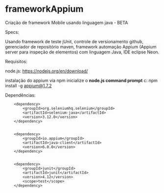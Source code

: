 # frameworkAppium
Criação de framework Mobile usando linguagem java - BETA

Specs:

Usando framework de teste jUnit, controle de versionamento github, gerenciador de repositório maven, framework automação Appium (Appium server para inspeção de elementos) com linguagem Java, IDE eclipse Neon.

Requisitos:

node.js: https://nodejs.org/en/download/

instalação do appium via npm inicialize o <b>node.js command prompt</b> c: npm install -g appium@1.7.2


Dependências:

		<dependency>
			<groupId>org.seleniumhq.selenium</groupId>
			<artifactId>selenium-java</artifactId>
			<version>3.12.0</version>
		</dependency>


		<dependency>
			<groupId>io.appium</groupId>
			<artifactId>java-client</artifactId>
			<version>6.0.0</version>
		</dependency>


		<dependency>
			<groupId>junit</groupId>
			<artifactId>junit</artifactId>
			<version>4.12</version>
			<scope>test</scope>
		</dependency>
